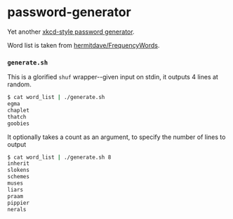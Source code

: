 # password-generator

Yet another [xkcd-style password generator](https://xkcd.com/936/).

Word list is taken from [hermitdave/FrequencyWords](https://github.com/hermitdave/FrequencyWords/).

### `generate.sh`

This is a glorified `shuf` wrapper--given input on stdin, it outputs 4 lines at random.

```bash
$ cat word_list | ./generate.sh
egma
chaplet
thatch
goobies
```

It optionally takes a count as an argument, to specify the number of lines to output

```bash
$ cat word_list | ./generate.sh 8
inherit
slokens
schemes
muses
liars
praam
pippier
nerals
```
